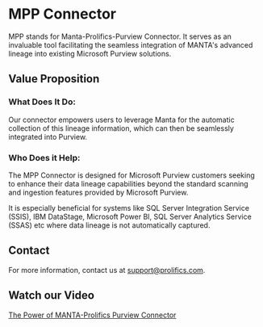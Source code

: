 # MPP Connector

MPP stands for Manta-Prolifics-Purview Connector. It serves as an invaluable tool facilitating the seamless integration of MANTA's advanced lineage into existing Microsoft Purview solutions.

## Value Proposition

### What Does It Do:

Our connector empowers users to leverage Manta for the automatic collection of this lineage information, which can then be seamlessly integrated into Purview.

### Who Does it Help:

The MPP Connector is designed for Microsoft Purview customers seeking to enhance their data lineage capabilities beyond the standard scanning and ingestion features provided by Microsoft Purview.

It is especially beneficial for systems like SQL Server Integration Service (SSIS), IBM DataStage, Microsoft Power BI, SQL Server Analytics Service (SSAS) etc where data lineage is not automatically captured.

## Contact

For more information, contact us at [support@prolifics.com](mailto:support@prolifics.com).

## Watch our Video

[The Power of MANTA-Prolifics Purview Connector](https://www.youtube.com/watch?v=tKdDe7rEieE)

